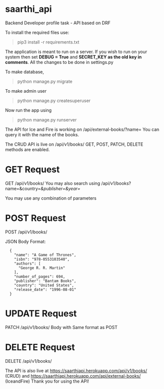 # saarthi_api
Backend Developer profile task - API based on DRF

To install the required files use:
>pip3 install -r requirements.txt

The application is meant to run on a server. If you wish to run on your system then set **DEBUG = True** and **SECRET_KEY as the old key in comments**. All the changes to be done in settings.py

To make database,
>python manage.py migrate

To make admin user
>python manage.py createsuperuser

Now run the app using
>python manage.py runserver

The API for Ice and Fire is working on /api/external-books/?name=<variable>
  You can query it with the name of the books.
  
The CRUD API is live on /api/v1/books/
  GET, POST, PATCH, DELETE methods are enabled.
# GET Request
  GET /api/v1/books/
You may also search using 
  /api/v1/books?name=<name>&country=<var>&publisher=<var>&year=<var>
  
  You may use any combination of parameters
  
# POST Request
  POST /api/v1/books/
  
  JSON Body Format:
  
```  
  {
    "name": "A Game of Thrones",
    "isbn": "978-0553103540",
    "authors": [
      "George R. R. Martin"
    ],
    "number_of_pages": 694,
    "publisher": "Bantam Books",
    "country": "United States",
    "release_date": "1996-08-01"
  }
```
# UPDATE Request
  PATCH /api/v1/books/<bookid>
  Body with Same format as POST

# DELETE Request
  DELETE /api/v1/books/<bookid>

  
The API is also live at https://saarthiapi.herokuapp.com/api/v1/books/ (CRUD) and https://saarthiapi.herokuapp.com/api/external-books/ (IceandFire)
Thank you for using the API!

